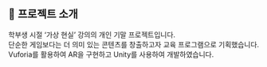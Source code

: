 ## 📌 프로젝트 소개  
학부생 시절 ‘가상 현실’ 강의의 개인 기말 프로젝트입니다.  
단순한 게임보다는 더 의미 있는 콘텐츠를 창출하고자 교육 프로그램으로 기획했습니다. 
Vuforia를 활용하여 AR을 구현하고 Unity를 사용하여 개발하였습니다.  
